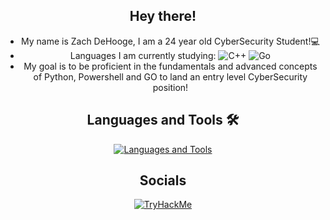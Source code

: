 <div align="center">
  
## Hey there!
- My name is Zach DeHooge, I am a 24 year old CyberSecurity Student!💻
- Languages I am currently studying: ![C++](http://img.shields.io/badge/-C++-000000?style=flat-square&logo=cplusplus&logoColor=ffffff) ![Go](http://img.shields.io/badge/-CMake-000000?style=flat-square&logo=cmake&logoColor=ffff00)
- My goal is to be proficient in the fundamentals and advanced concepts of Python, Powershell and GO to land an entry level CyberSecurity position!


## Languages and Tools 🛠 
[![Languages and Tools](https://skillicons.dev/icons?i=cpp,cmake,python,powershell,linux,kali,neovim,vscode)](https://skillicons.dev)

## Socials
<a href="https://tryhackme.com/p/Zach.DeHooge"><img src="https://tryhackme-badges.s3.amazonaws.com/Zach.DeHooge.png"  alt="TryHackMe"/></a>


<!--  [![TryHackMe](http://img.shields.io/badge/-TryHackMe-c20000?style=flat-square&logo=tryhackme&logoColor=ffffff)](https://tryhackme.com/p/Zach.DeHooge)
  
<!--
Syntax for making an icon on a ReadME goes as follows

![(Name of language)](`http://img.shields.io/badge/`-(name of language)-(background color)?style=flat-square&logo=(look on simple icons .org for a hex key)&logoColor=ffffff)
-->
